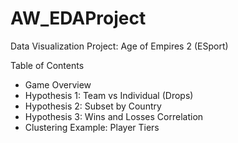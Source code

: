 # AW_EDAProject
Data Visualization Project: Age of Empires 2 (ESport)

Table of Contents
 - Game Overview
 - Hypothesis 1: Team vs Individual (Drops)
 - Hypothesis 2: Subset by Country 
 - Hypothesis 3: Wins and Losses Correlation 
 - Clustering Example: Player Tiers 
